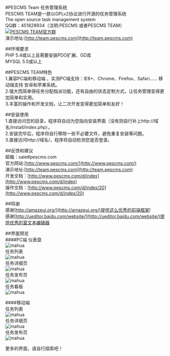 #PESCMS Team 任务管理系统  
PESCMS TEAM是一款以GPLv2协议进行开源的任务管理系统  
The open source task management system  
QQ群：451828934（注明:PESCMS 或者PESCMS TEAM） <a target="_blank" href="http://shang.qq.com/wpa/qunwpa?idkey=70b9d382c5751b7b64117191a71d083fbab885f1fb7c009f0dc427851300be3a"><img border="0" src="http://pub.idqqimg.com/wpa/images/group.png" alt="PESCMS TEAM官方群" title="PESCMS TEAM官方群"></a>  
演示地址:[http://team.pescms.com](http://team.pescms.com)  
  
##环境要求  
PHP 5.4或以上且需要安装PDO扩展、GD库  
MYSQL 5.5或以上  
  
##PESCMS TEAM特色  
1.兼容PC端和移动端 ，实测PC端支持：IE8+、Chrome、Firefox、Safari…… 移动端支持 安卓和苹果系统。  
2.强大而简单得任务分配指派功能，还有自由的状态定制方式，让任务管理变得更加简单和实用。  
3.丰富的操作和开发文档，让二次开发变得更加简单和友好！  
  
##安装使用  
1.直接访问您的目录，程序将自动为您指向安装界面（没有则自行补上http://域名/Install/index.php）。  
2.安装完毕后，程序将自行移除一些不必要文件，避免重复安装等问题。  
3.直接访问http://域名/，程序将自动检测您是否登录。  
  
##反馈和建议  
邮箱：sale#pescms.com  
官方网站:[http://www.pescms.com/](http://www.pescms.com/)  
演示地址:[http://team.pescms.com](http://team.pescms.com)  
开发文档：[http://www.pescms.com/d/index](http://www.pescms.com/d/index)  
操作文档：[http://www.pescms.com/d/index/20](http://www.pescms.com/d/index/20)  
  
##鸣谢  
感谢[http://amazeui.org/](http://amazeui.org/)提供这么优秀的前端框架!  
感谢[http://ueditor.baidu.com/website/](http://ueditor.baidu.com/website/)提供优秀的富文本编辑器  
  
##界面预览  
####PC端
仪表盘  
 ![mahua](http://ww1.sinaimg.cn/large/d2d33fbfgw1fakifi8r1pj213y0l5q7d.jpg)    
任务列表  
 ![mahua](http://ww1.sinaimg.cn/large/d2d33fbfgw1f1a74h32d0j212i0m2q7y.jpg)  
任务详细页  
 ![mahua](http://ww1.sinaimg.cn/large/d2d33fbfgw1f1a74hfjbij213n0hngnn.jpg)    
 任务发布页  
 ![mahua](http://ww1.sinaimg.cn/large/d2d33fbfgw1f1a74hv43sj213o0m8n1j.jpg)  
  任务看板  
 ![mahua](http://ww1.sinaimg.cn/large/d2d33fbfgw1f1a7b68czdj213w0l5agj.jpg)  
  
####移动端  
任务列表  
 ![mahua](http://ww4.sinaimg.cn/mw690/d2d33fbfgw1f1a74ie2qxj20yi1pcn7v.jpg)  
任务详细页  
 ![mahua](http://ww4.sinaimg.cn/mw690/d2d33fbfgw1f1a74iwx20j20yi1pcdlu.jpg)    
任务发布页  
 ![mahua](http://ww1.sinaimg.cn/mw690/d2d33fbfgw1f1a74jipoqj20yi1pcdmn.jpg)  
   
更多的界面，请自行探索吧！